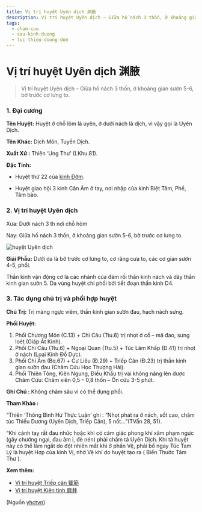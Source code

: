 ```yaml
---
title: Vị trí huyệt Uyên dịch 渊腋
description: Vị trí huyệt Uyên dịch – Giữa hố nách 3 thốn, ở khoảng gian sườn 5-6, bờ trước cơ lưng to.
tags:
  - cham-cuu
  - sau-kinh-duong
  - tuc-thieu-duong-dom
---
```


# Vị trí huyệt Uyên dịch 渊腋 

> Vị trí huyệt Uyên dịch – Giữa hố nách 3 thốn, ở khoảng gian sườn 5-6, bờ trước cơ lưng to.

### 1. Đại cương

**Tên Huyệt:** Huyệt ở chỗ lõm là uyên, ở dưới nách là dịch, vì vậy gọi là Uyên Dịch.

**Tên** **Khác:** Dịch Môn, Tuyền Dịch.

**Xuất Xứ :** Thiên ‘Ung Thư’ (LKhu.81).

**Đặc Tính:**

+ Huyệt thứ 22 của [kinh Đởm](/yhctvn/kinh-tuc-thieu-duong-dom/).

+ Huyệt giao hội 3 kinh Cân Âm ở tay, nơi nhập của kinh Biệt Tâm, Phế, Tâm bào.

### 2. Vị trí huyệt Uyên dịch

Xưa: Dưới nách 3 th nơi chỗ hõm

Nay: Giữa hố nách 3 thốn, ở khoảng gian sườn 5-6, bờ trước cơ lưng to.

![huyệt Uyên dịch](/imgs/yhctvn/huyet-uyen-dich-300x169.jpg)

**Giải Phẫu:** Dưới da là bờ trước cơ lưng to, cơ răng cưa to, các cơ gian sườn 4-5, phổi.

Thần kinh vận động cơ là các nhánh của đám rối thần kinh nách và dây thần kinh gian sườn 5. Da vùng huyệt chi phối bởi tiết đoạn thần kinh D4.

### 3. Tác dụng chủ trị và phối hợp huyệt

**Chủ Trị:** Trị màng ngực viêm, thần kinh gian sườn đau, hạch nách sưng.

**Phối Huyệt:**

1. Phối Chương Môn (C.13) + Chi Câu (Ttu.6) trị nhọt ở cổ – mã đao, sưng loét (Giáp Ất Kinh).
2. Phối Chi Câu (Ttu.6) + Ngoại Quan (Ttu.5) + Túc Lâm Khấp (Đ.41) trị nhọt ở nách (Loại Kinh Đồ Dực).
3. Phối Chí Âm (Bq.67) + Cư Liêu (Đ.29) + Triếp Cân (Đ.23) trị thần kinh gian sườn đau (Châm Cứu Học Thượng Hải).
4. Phối Thiên Tông, Kiên Ngung, Điều Khẩu trị vai không nâng lên được Châm Cứu: Châm xiên 0,5 – 0,8 thốn – Ôn cứu 3-5 phút.

**Ghi Chú :** Không châm sâu vì có thể đụng phổi.

**Tham Khảo :**

“Thiên ‘Thông Bình Hư Thực Luận’ ghi : “Nhọt phát ra ở nách, sốt cao, châm túc Thiếu Dương (Uyên Dịch, Triếp Cân), 5 nốt…”(TVấn 28, 51).

“Khi cánh tay rất đau nhức hoặc khi có cảm giác phong khí xâm phạm ngực (gây chướng ngại, đau âm ỉ, đè nén) phải châm tả Uyên Dịch. Khi tả huyệt này có thể làm ngất do đột nhiên mất khí ở phần Vệ, phải bổ ngay Túc Tam Lý là huyệt Hợp của kinh Vị, nhờ Vệ khí do huyệt tạo ra ( Biển Thước Tâm Thư ).

**Xem thêm:**

* [Vị trí huyệt Triếp cân 辄筋](/yhctvn/vi-tri-huyet-triep-can-%e8%be%84%e7%ad%8b/)
* [Vị trí huyệt Kiên tỉnh 肩井](/yhctvn/vi-tri-huyet-kien-tinh-%e8%82%a9%e4%ba%95/)

(Nguồn <a href="https://yhctvn.com/vi-tri-huyet-uyen-dich-渊腋/" target="_blank">yhctvn</a>)
